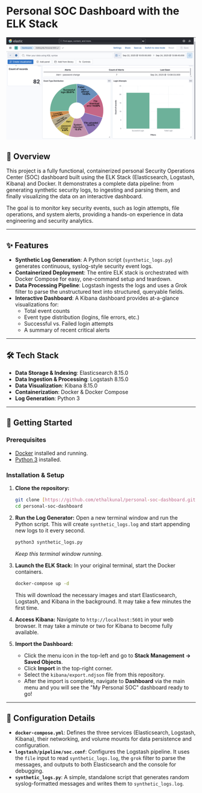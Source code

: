 # Personal SOC Dashboard with the ELK Stack

![Dashboard Screenshot](assets/Kibana_Dashboard.png)

## 📖 Overview

This project is a fully functional, containerized personal Security Operations Center (SOC) dashboard built using the ELK Stack (Elasticsearch, Logstash, Kibana) and Docker. It demonstrates a complete data pipeline: from generating synthetic security logs, to ingesting and parsing them, and finally visualizing the data on an interactive dashboard.

The goal is to monitor key security events, such as login attempts, file operations, and system alerts, providing a hands-on experience in data engineering and security analytics.

---

## ✨ Features

-   **Synthetic Log Generation**: A Python script (`synthetic_logs.py`) generates continuous, syslog-style security event logs.
-   **Containerized Deployment**: The entire ELK stack is orchestrated with Docker Compose for easy, one-command setup and teardown.
-   **Data Processing Pipeline**: Logstash ingests the logs and uses a Grok filter to parse the unstructured text into structured, queryable fields.
-   **Interactive Dashboard**: A Kibana dashboard provides at-a-glance visualizations for:
    -   Total event counts
    -   Event type distribution (logins, file errors, etc.)
    -   Successful vs. Failed login attempts
    -   A summary of recent critical alerts

---

## 🛠️ Tech Stack

-   **Data Storage & Indexing**: Elasticsearch 8.15.0
-   **Data Ingestion & Processing**: Logstash 8.15.0
-   **Data Visualization**: Kibana 8.15.0
-   **Containerization**: Docker & Docker Compose
-   **Log Generation**: Python 3

---

## 🚀 Getting Started

### Prerequisites

-   [Docker](https://www.docker.com/products/docker-desktop/) installed and running.
-   [Python 3](https://www.python.org/downloads/) installed.

### Installation & Setup

1.  **Clone the repository:**
    ```bash
    git clone [https://github.com/ethalkunal/personal-soc-dashboard.git](https://github.com/ethalkunal/personal-soc-dashboard.git)
    cd personal-soc-dashboard
    ```

2.  **Run the Log Generator:**
    Open a new terminal window and run the Python script. This will create `synthetic_logs.log` and start appending new logs to it every second.
    ```bash
    python3 synthetic_logs.py
    ```
    *Keep this terminal window running.*

3.  **Launch the ELK Stack:**
    In your original terminal, start the Docker containers.
    ```bash
    docker-compose up -d
    ```
    This will download the necessary images and start Elasticsearch, Logstash, and Kibana in the background. It may take a few minutes the first time.

4.  **Access Kibana:**
    Navigate to `http://localhost:5601` in your web browser. It may take a minute or two for Kibana to become fully available.

5.  **Import the Dashboard:**
    -   Click the menu icon in the top-left and go to **Stack Management -> Saved Objects**.
    -   Click **Import** in the top-right corner.
    -   Select the `kibana/export.ndjson` file from this repository.
    -   After the import is complete, navigate to **Dashboard** via the main menu and you will see the "My Personal SOC" dashboard ready to go!

---

## 🔧 Configuration Details

-   **`docker-compose.yml`**: Defines the three services (Elasticsearch, Logstash, Kibana), their networking, and volume mounts for data persistence and configuration.
-   **`logstash/pipeline/soc.conf`**: Configures the Logstash pipeline. It uses the `file` input to read `synthetic_logs.log`, the `grok` filter to parse the messages, and outputs to both Elasticsearch and the console for debugging.
-   **`synthetic_logs.py`**: A simple, standalone script that generates random syslog-formatted messages and writes them to `synthetic_logs.log`.

